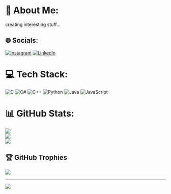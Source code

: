 # 💫 About Me:
creating interesting stuff...<br>


## 🌐 Socials:
[![Instagram](https://img.shields.io/badge/Instagram-%23E4405F.svg?logo=Instagram&logoColor=white)](https://instagram.com/vanshsinhaa) [![LinkedIn](https://img.shields.io/badge/LinkedIn-%230077B5.svg?logo=linkedin&logoColor=white)](https://linkedin.com/in/vanshsinha) 

# 💻 Tech Stack:
![C](https://img.shields.io/badge/c-%2300599C.svg?style=for-the-badge&logo=c&logoColor=white) ![C#](https://img.shields.io/badge/c%23-%23239120.svg?style=for-the-badge&logo=csharp&logoColor=white) ![C++](https://img.shields.io/badge/c++-%2300599C.svg?style=for-the-badge&logo=c%2B%2B&logoColor=white) ![Python](https://img.shields.io/badge/python-3670A0?style=for-the-badge&logo=python&logoColor=ffdd54) ![Java](https://img.shields.io/badge/java-%23ED8B00.svg?style=for-the-badge&logo=openjdk&logoColor=white) ![JavaScript](https://img.shields.io/badge/javascript-%23323330.svg?style=for-the-badge&logo=javascript&logoColor=%23F7DF1E)
# 📊 GitHub Stats:
![](https://github-readme-stats.vercel.app/api?username=VanshSinha18&theme=dark&hide_border=false&include_all_commits=true&count_private=false)<br/>
![](https://github-readme-streak-stats.herokuapp.com/?user=VanshSinha18&theme=dark&hide_border=false)<br/>
![](https://github-readme-stats.vercel.app/api/top-langs/?username=VanshSinha18&theme=dark&hide_border=false&include_all_commits=true&count_private=false&layout=compact)

## 🏆 GitHub Trophies
![](https://github-profile-trophy.vercel.app/?username=VanshSinha18&theme=radical&no-frame=false&no-bg=true&margin-w=4)

---
[![](https://visitcount.itsvg.in/api?id=VanshSinha18&icon=0&color=0)](https://visitcount.itsvg.in)

<!-- Proudly created with GPRM ( https://gprm.itsvg.in ) -->
